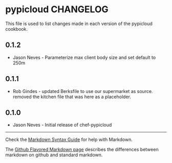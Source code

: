 pypicloud CHANGELOG
========================

This file is used to list changes made in each version of the pypicloud cookbook.

0.1.2
-----
- Jason Neves - Parameterize max client body size and set default to 250m

0.1.1
-----
- Rob Gindes - updated Berksfile to use our supermarket as source. removed the kitchen file that was here as a placeholder.

0.1.0
-----
- Jason Neves - Initial release of chef-pypicloud

- - -
Check the [Markdown Syntax Guide](http://daringfireball.net/projects/markdown/syntax) for help with Markdown.

The [Github Flavored Markdown page](http://github.github.com/github-flavored-markdown/) describes the differences between markdown on github and standard markdown.
